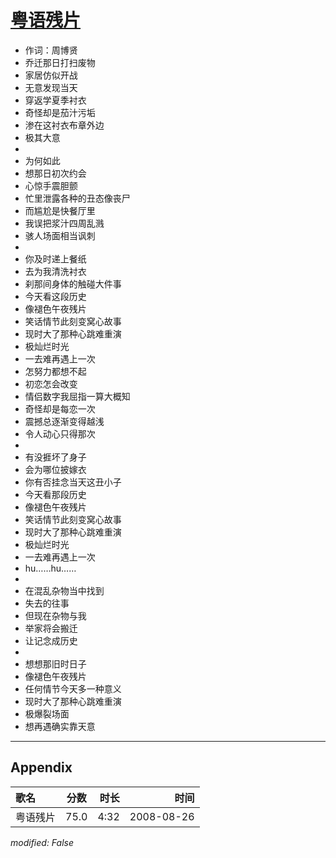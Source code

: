 # [粤语残片](https://music.163.com/song?id=64959)

* 作词：周博贤
* 乔迁那日打扫废物
* 家居仿似开战
* 无意发现当天
* 穿返学夏季衬衣
* 奇怪却是茄汁污垢
* 渗在这衬衣布章外边
* 极其大意
* 
* 为何如此
* 想那日初次约会
* 心惊手震胆颤
* 忙里泄露各种的丑态像丧尸
* 而尴尬是快餐厅里
* 我误把浆汁四周乱溅
* 骇人场面相当讽刺
* 
* 你及时递上餐纸
* 去为我清洗衬衣
* 刹那间身体的触碰大件事
* 今天看这段历史
* 像褪色午夜残片
* 笑话情节此刻变窝心故事
* 现时大了那种心跳难重演
* 极灿烂时光
* 一去难再遇上一次
* 怎努力都想不起
* 初恋怎会改变
* 情侣数字我屈指一算大概知
* 奇怪却是每恋一次
* 震撼总逐渐变得越浅
* 令人动心只得那次
* 
* 有没捱坏了身子
* 会为哪位披嫁衣
* 你有否挂念当天这丑小子
* 今天看那段历史
* 像褪色午夜残片
* 笑话情节此刻变窝心故事
* 现时大了那种心跳难重演
* 极灿烂时光
* 一去难再遇上一次
* hu……hu……
* 
* 在混乱杂物当中找到
* 失去的往事
* 但现在杂物与我
* 举家将会搬迁
* 让记念成历史
* 
* 想想那旧时日子
* 像褪色午夜残片
* 任何情节今天多一种意义
* 现时大了那种心跳难重演
* 极爆裂场面
* 想再遇确实靠天意


---

## Appendix

|歌名|分数|时长|时间|
|:---|:---:|---:|---:|
|粤语残片|75.0|4:32|2008-08-26

*modified: False*